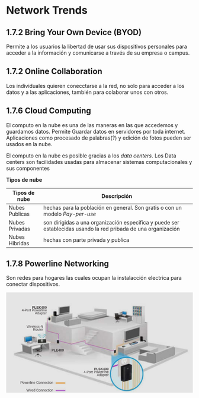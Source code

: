 # Network Trends

## 1.7.2 Bring Your Own Device (BYOD)

Permite a los usuarios la libertad de usar sus dispositivos personales para acceder a la información y comunicarse a través de su empresa o campus.

## 1.7.2 Online Collaboration

Los individuales quieren conecctarse a la red, no solo para acceder a los datos y a las aplicaciones, 
también para colaborar unos con otros. 

## 1.7.6 Cloud Computing

El computo en la nube es una de las maneras en las que accedemos y guardamos datos.
Permite Guardar datos en servidores por toda internet.
Aplicaciones como procesado de palabras(?) y edición de fotos pueden ser usados en la nube.

El computo en la nube es posible gracias a los _data centers_. 
Los Data centers son facilidades usadas para almacenar sistemas computacionales y sus componentes

**Tipos de nube**

Tipos de nube| Descripción
-|-
Nubes Publicas | hechas para la población en general. Son gratis o con un modelo _Pay-per-use_
Nubes Privadas | son dirigidas a una organización especifica y puede ser establecidas usando la red pribada de una organización
Nubes Hibridas | hechas con parte privada y publica

## 1.7.8 Powerline Networking

Son redes para hogares las cuales ocupan la instalacción electrica para conectar dispositivos.

![Powerline](Imagenes/1.7/1.7-1.png)

